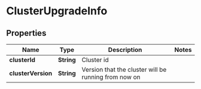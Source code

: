 # ClusterUpgradeInfo

## Properties
Name | Type | Description | Notes
------------ | ------------- | ------------- | -------------
**clusterId** | **String** | Cluster id | 
**clusterVersion** | **String** | Version that the cluster will be running from now on | 
